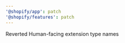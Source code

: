 ```yaml
---
'@shopify/app': patch
'@shopify/features': patch
---
```


Reverted Human-facing extension type names
